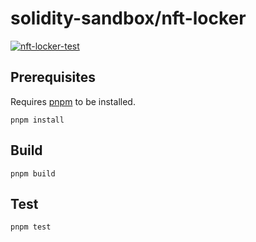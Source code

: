 # solidity-sandbox/nft-locker

[![nft-locker-test](https://github.com/m0t0k1ch1/solidity-sandbox/actions/workflows/nft-locker-test.yaml/badge.svg)](https://github.com/m0t0k1ch1/solidity-sandbox/actions/workflows/nft-locker-test.yaml)

## Prerequisites

Requires [pnpm](https://pnpm.io) to be installed.

```
pnpm install
```

## Build

```
pnpm build
```

## Test

```
pnpm test
```
